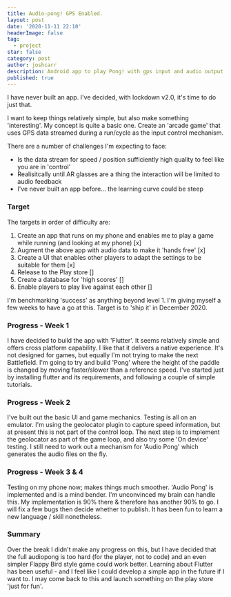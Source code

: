```yaml
---
title: Audio-pong! GPS Enabled.
layout: post
date: '2020-11-11 22:10'
headerImage: false
tag:
  - project
star: false
category: post
author: joshcarr
description: Android app to play Pong! with gps input and audio output.
published: true
---
```


I have never built an app. I've decided, with lockdown v2.0, it's time to do just that. 

I want to keep things relatively simple, but also make something 'interesting'. My concept is quite a basic one. Create an 'arcade game' that uses GPS data streamed during a run/cycle as the input control mechanism.

There are a number of challenges I'm expecting to face:
* Is the data stream for speed / position sufficiently high quality to feel like you are in 'control'
* Realisitcally until AR glasses are a thing the interaction will be limited to audio feedback
* I've never built an app before... the learning curve could be steep


### Target
The targets in order of difficulty are:
1. Create an app that runs on my phone and enables me to play a game while running (and looking at my phone) [x]
2. Augment the above app with audio data to make it 'hands free' [x]
3. Create a UI that enables other players to adapt the settings to be suitable for them [x]
4. Release to the Play store []
5. Create a database for 'high scores' []
6. Enable players to play live against each other []

I'm benchmarking 'success' as anything beyond level 1. I'm giving myself a few weeks to have a go at this. Target is to 'ship it' in December 2020.


### Progress - Week 1
I have decided to build the app with 'Flutter'. It seems relatively simple and offers cross platform capability. I like that it delivers a native experience. It's not designed for games, but equally I'm not trying to make the next Battlefield. I'm going to try and build 'Pong' where the height of the paddle is changed by moving faster/slower than a reference speed. I've started just by installing flutter and its requirements, and following a couple of simple tutorials.

### Progress - Week 2
I've built out the basic UI and game mechanics. Testing is all on an emulator. I'm using the geolocator plugin to capture speed information, but at present this is not part of the control loop. The next step is to implement the geolocator as part of the game loop, and also try some 'On device' testing.
I still need to work out a mechanism for 'Audio Pong' which generates the audio files on the fly.

### Progress - Week 3 & 4
Testing on my phone now; makes things much smoother. 'Audio Pong' is implemented and is a mind bender. I'm unconvinced my brain can handle this. My implementation is 90% there & therefore has another 90% to go. I will fix a few bugs then decide whether to publish. It has been fun to learn a new language / skill nonetheless.

### Summary
Over the break I didn't make any progress on this, but I have decided that the full audiopong is too hard (for the player, not to code) and an even simpler Flappy Bird style game could work better.
Learning about Flutter has been useful - and I feel like I could develop a simple app in the future if I want to. I may come back to this and launch something on the play store 'just for fun'.
